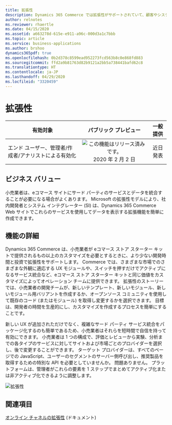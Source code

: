 ```yaml
---
title: 拡張性
description: Dynamics 365 Commerce では拡張性がサポートされていて、顧客やシステム インテグレーターがソリューションを簡単にカスタマイズできます。 Commerce ストア スターター キットのサービス モジュールを拡張したり、新しいモジュールやテンプレートを導入したりできます。 拡張性モジュールは、カスタマイズのコーディング、パッケージ化、展開時に開発者の時間を節約するように設計されています。
author: relnotes
ms.reviewer: rhaertle
ms.date: 04/15/2020
ms.assetid: a663278d-615e-e911-a96c-000d3a1c7bbb
ms.topic: article
ms.service: business-applications
ms.author: brshoo
dynamics365pdf: true
ms.openlocfilehash: 0b2d378c8599ead952273fcd563b8c0e868fd883
ms.sourcegitcommit: ffd2a9b81763d82b9121a2bb5a738441bafd62c8
ms.translationtype: HT
ms.contentlocale: ja-JP
ms.lasthandoff: 04/29/2020
ms.locfileid: "3320459"
---
```

# <a name="extensibility"></a>拡張性


| 有効対象    |  パブリック プレビュー | 一般提供 | 
| ---------- | :----------: |:----------: |
|エンド ユーザー、管理者/作成者/アナリストによる有効化|![この機能はリリース済みです。](/dynamics365-release-plan/media/green-checkmark.png "この機能はリリース済みです。") 2020 年 2 月 2 日| 近日発表|


## <a name="business-value"></a>ビジネス バリュー
<!-- bv start -->
小売業者は、eコマース サイトにサード パーティのサービスとデータを統合することが必要になる場合がよくあります。 Microsoft の拡張性モデルにより、社内開発者とシステム インテグレーター (SI) は、Dynamics 365 Commerce Web サイトでこれらのサービスを使用してデータを表示する拡張機能を簡単に作成できます。
<!-- bv end -->



## <a name="feature-details"></a>機能の詳細
<!--feature detail start -->
Dynamics 365 Commerce は、小売業者が eコマース ストア スターター キットで提供されるもの以上のカスタマイズを必要とするときに、より少ない開発時間と投資で拡張性をサポートします。 Commerce では、さまざまな市場でのさまざまな外観に適応する UX モジュールや、スイッチを押すだけでアクティブになるサービス統合など、eコマース ストア スターター キットと同じ価値をカスタマイズによってオペレーション チームに提供できます。 拡張性のストーリーでは、小売業者の開発チームが、新しいテンプレート、新しいモジュール、新しいモジュール用バリアントを作成するか、オープンソース コミュニティを使用して既存のコード (またはモジュール) を取得し変更するかを選択できます。 目標は、開発者の時間を生産的にし、カスタマイズを作成するプロセスを簡単にすることです。 

新しい UX が追加されただけでなく、複雑なサード パーティ サービス統合をパッケージ化するのも簡単であるため、小売業者はそれらを短時間で自信を持って有効にできます。 小売業者は 1 つの構成で、評価とレビューから実験、分析までの各タイプのサービスに対してサイトおよび市場ごとのプロバイダーを選択し、後で変更することができます。 ターゲット プロバイダーは、すべてのページでの JavaScript、ユーザーのセグメントのサーバー側呼び出し、推奨製品を取得するための特別な API を必要としていませんか。 問題ありません。 プラットフォームは、管理者がこれらの要素を 1 ステップでまとめてアクティブ化または非アクティブ化できるように調整します。

![拡張性](media/extensibility_releasenote.png "拡張性")
<!--feature detail end -->










## <a name="see-also"></a>関連項目

<!--docs start-->
[オンライン チャネルの拡張性](https://docs.microsoft.com/dynamics365/commerce/e-commerce-extensibility/overview) (ドキュメント)
<!--docs end-->
